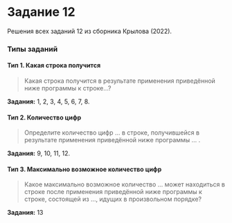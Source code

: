 # Задание 12
Решения всех заданий 12 из сборника Крылова (2022).

### Типы заданий

#### Тип 1. Какая строка получится
> Какая строка получится в результате применения приведённой ниже программы к строке...?

**Задания:** 1, 2, 3, 4, 5, 6, 7, 8.

#### Тип 2. Количество цифр
> Определите количество цифр ... в строке, получившейся в результате применения приведённой ниже программы ... .

**Задания:** 9, 10, 11, 12.

#### Тип 3. Максимально возможное количество цифр
> Какое максимально возможное количество ... может находиться в строке после применения приведённой ниже программы к строке, состоящей из ..., идущих в произвольном порядке?

**Задания:** 13
